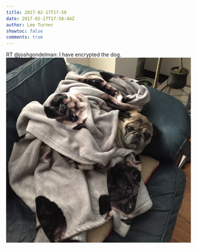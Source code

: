 ```yaml
---
title: 2017-02-17T17-58
date: 2017-02-17T17:58:44Z
author: Lee Turner
showtoc: false
comments: true
---
```


RT @joshgondelman: I have encrypted the dog. ![](/img/x//832650503448195072-C4rd_SGW8AAwsC9.jpg)


